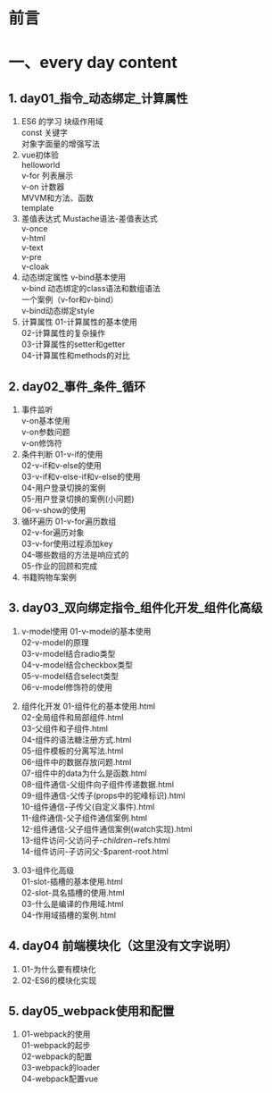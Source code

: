 # 前言


# 一、every day content
## 1. day01_指令_动态绑定_计算属性
1. ES6 的学习
    块级作用域  
    const 关键字  
    对象字面量的增强写法  
2. vue初体验  
    helloworld  
    v-for 列表展示  
    v-on 计数器  
    MVVM和方法、函数  
    template  
3. 差值表达式
    Mustache语法-差值表达式  
    v-once  
    v-html  
    v-text  
    v-pre  
    v-cloak  
4. 动态绑定属性
    v-bind基本使用    
    v-bind 动态绑定的class语法和数组语法  
    一个案例（v-for和v-bind）  
    v-bind动态绑定style  
5. 计算属性
    01-计算属性的基本使用  
    02-计算属性的复杂操作  
    03-计算属性的setter和getter  
    04-计算属性和methods的对比  

## 2. day02_事件_条件_循环
1. 事件监听    
    v-on基本使用  
    v-on参数问题  
    v-on修饰符  
2. 条件判断
    01-v-if的使用  
    02-v-if和v-else的使用  
    03-v-if和v-else-if和v-else的使用  
    04-用户登录切换的案例  
    05-用户登录切换的案例(小问题)  
    06-v-show的使用  
3. 循环遍历
    01-v-for遍历数组  
    02-v-for遍历对象  
    03-v-for使用过程添加key  
    04-哪些数组的方法是响应式的  
    05-作业的回顾和完成  
4. 书籍购物车案例

## 3. day03_双向绑定指令_组件化开发_组件化高级
1. v-model使用
    01-v-model的基本使用  
    02-v-model的原理  
    03-v-model结合radio类型  
    04-v-model结合checkbox类型  
    05-v-model结合select类型  
    06-v-model修饰符的使用  

2. 组件化开发
    01-组件化的基本使用.html  
    02-全局组件和局部组件.html  
    03-父组件和子组件.html  
    04-组件的语法糖注册方式.html  
    05-组件模板的分离写法.html  
    06-组件中的数据存放问题.html  
    07-组件中的data为什么是函数.html  
    08-组件通信-父组件向子组件传递数据.html  
    09-组件通信-父传子(props中的驼峰标识).html  
    10-组件通信-子传父(自定义事件).html  
    11-组件通信-父子组件通信案例.html  
    12-组件通信-父子组件通信案例(watch实现).html  
    13-组件访问-父访问子-$children-$refs.html  
    14-组件访问-子访问父-$parent-root.html  
3. 03-组件化高级  
    01-slot-插槽的基本使用.html  
    02-slot-具名插槽的使用.html  
    03-什么是编译的作用域.html  
    04-作用域插槽的案例.html  

## 4. day04 前端模块化（这里没有文字说明）
1. 01-为什么要有模块化  
3. 02-ES6的模块化实现  

## 5. day05_webpack使用和配置
1. 01-webpack的使用  
    01-webpack的起步  
    02-webpack的配置  
    03-webpack的loader  
    04-webpack配置vue  
    
    
    